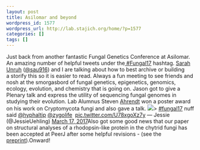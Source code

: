 ```yaml
---
layout: post
title: Asilomar and beyond
wordpress_id: 1577
wordpress_url: http://lab.stajich.org/home/?p=1577
categories: []
tags: []
---
```

Just back from another fantastic Fungal Genetics Conference at Asilomar. An amazing number of helpful tweets under the[ #Fungal17](https://twitter.com/search?q=%23fungal17&src=typd) hashtag. [Sarah Unruh](https://twitter.com/sau916) ([@sau916](https://twitter.com/sau916)) and I are talking about how to best archive or building a storify this so it is easier to read. Always a fun meeting to see friends and nosh at the smorgasbord of fungal genetics, epigenetics, genomics, ecology, evolution, and chemistry that is going on. Jason got to give a Plenary talk and express the utility of sequencing fungal genomes in studying their evolution. Lab Alumnus Steven [Ahrendt](https://twitter.com/sahrendt0) won a poster award on his work on Cryptomycota fungi and also gave a talk. [![](/images/wp_upload/2017/03/File_004-1024x888.jpeg)](/images/wp_upload/2017/03/File_004.jpeg)> 
[#fungal17](https://twitter.com/hashtag/fungal17?src=hash) nuff said [@hyphaltip](https://twitter.com/hyphaltip) [@zygolife](https://twitter.com/zygolife)  [pic.twitter.com/U78xgoXz7y](https://t.co/U78xgoXz7y)
— Jessie (@JessieUehling) [March 17, 2017](https://twitter.com/JessieUehling/status/842769762794971136)<script async src="//platform.twitter.com/widgets.js" charset="utf-8"></script>Also got some good news that our paper on structural analyses of a rhodopsin-like protein in the chytrid fungi has been accepted at PeerJ after some helpful revisions - (see the [preprint](https://peerj.com/manuscripts/15902/)).Onward!

